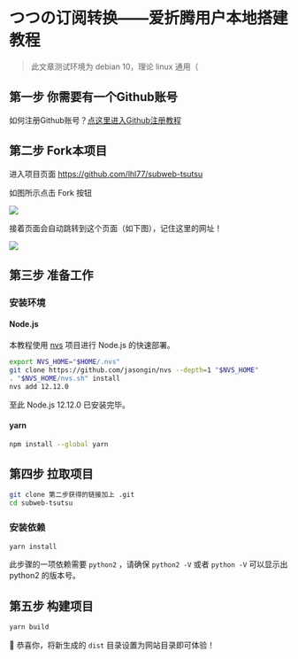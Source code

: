 # つつの订阅转换——爱折腾用户本地搭建教程

> 此文章测试环境为 debian 10，理论 linux 通用（

## 第一步 你需要有一个Github账号

如何注册Github账号？[点这里进入Github注册教程](https://jingyan.baidu.com/article/4e5b3e192200e291911e2468.html)

## 第二步 Fork本项目

进入项目页面 https://github.com/lhl77/subweb-tsutsu

如图所示点击 Fork 按钮

![](https://camo.githubusercontent.com/c71fde237eea0a9ed82fffbf6518b3282d656a6ed5ffcf32dd2005806c18be47/68747470733a2f2f63646e2e6a7364656c6976722e6e65742f67682f6c686c37372f7265706f7369746f7279406d61696e2f626c6f672f32303231303733313132353730362e706e67)

接着页面会自动跳转到这个页面（如下图），记住这里的网址！

![](https://camo.githubusercontent.com/5b8404a954d9a5226958d7e03ceeac97485dcd9f5416c6608ff7ba820e5829b5/68747470733a2f2f63646e2e6a7364656c6976722e6e65742f67682f6c686c37372f7265706f7369746f7279406d61696e2f626c6f672f32303231303733313133313131392e706e67)

## 第三步 准备工作

### 安装环境

#### Node.js

本教程使用 [nvs](https://github.com/jasongin/nvs) 项目进行 Node.js 的快速部署。

```bash
export NVS_HOME="$HOME/.nvs"
git clone https://github.com/jasongin/nvs --depth=1 "$NVS_HOME"
. "$NVS_HOME/nvs.sh" install
nvs add 12.12.0
```

至此 Node.js 12.12.0 已安装完毕。

#### yarn

```bash
npm install --global yarn
```

## 第四步 拉取项目

```bash
git clone 第二步获得的链接加上 .git
cd subweb-tsutsu
```

### 安装依赖

```bash
yarn install
```

此步骤的一项依赖需要 `python2` ，请确保 `python2 -V` 或者 `python -V` 可以显示出 python2 的版本号。

## 第五步 构建项目

```bash
yarn build
```

🎉 恭喜你，将新生成的 `dist` 目录设置为网站目录即可体验！
